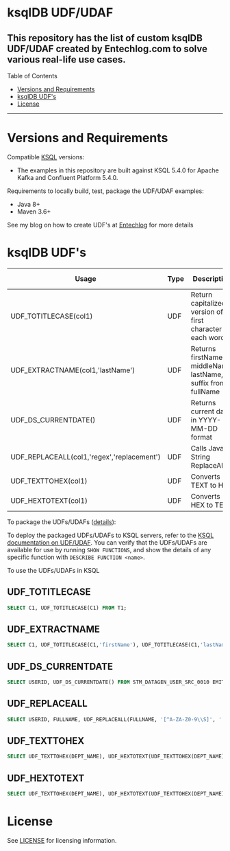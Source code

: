# ksqlDB UDF/UDAF

This repository has the list of custom ksqlDB UDF/UDAF created by Entechlog.com to solve various real-life use cases.
---

Table of Contents

* <a href="#Requirements">Versions and Requirements</a>
* <a href="#ksqlDB UDF's">ksqlDB UDF's</a>
* <a href="#License">License</a>

---

<a name="Requirements"></a>

# Versions and Requirements

Compatible [KSQL](https://github.com/confluentinc/ksql) versions:

* The examples in this repository are built against KSQL 5.4.0 for Apache Kafka and Confluent Platform 5.4.0.

Requirements to locally build, test, package the UDF/UDAF examples:

* Java 8+
* Maven 3.6+

See my blog on how to create UDF's at [Entechlog](https://www.entechlog.com/2020/02/how-to-create-and-validate-ksqldb-udfs.html) for more details

<a name="ksqlDB UDF's"></a>

# ksqlDB UDF's
|Usage   									|Type   |Description   												  	|Demo URL	|
|-------------------------------------------|-------|---------------------------------------------------------------|-----------|
|UDF_TOTITLECASE(col1)   					|UDF    |Return capitalized version of first character in each word   	| [Demo](https://asciinema.org/a/8lXP671qZk85XGNbCYZyOsHDh) |
|UDF_EXTRACTNAME(col1,'lastName')   		|UDF   	|Returns firstName, middleName, lastName, suffix from fullName  | [Demo](https://asciinema.org/a/5qhuIBWLQahEsl3WBexFIfcnX) |
|UDF_DS_CURRENTDATE()   					|UDF   	|Returns current date in YYYY-MM-DD format   					| [Demo](https://asciinema.org/a/24q9DZ3ufc0aFZBHMLtVr2mYd) |
|UDF_REPLACEALL(col1,'regex','replacement') |UDF   	|Calls Java String ReplaceAll   								| [Demo](https://asciinema.org/a/USrMytLDR5TWdS6QP5FrGwSvt) |
|UDF_TEXTTOHEX(col1)                        |UDF    |Converts TEXT to HEX                                           | [Demo](https://asciinema.org/a/rkQLi4e3paS94Zbp4ksQ9D99A) |
|UDF_HEXTOTEXT(col1)                        |UDF    |Converts HEX to TEXT                                           | [Demo](https://asciinema.org/a/rkQLi4e3paS94Zbp4ksQ9D99A) |

To package the UDFs/UDAFs ([details](https://docs.confluent.io/current/ksql/docs/developer-guide/implement-a-udf.html#build-the-udf-package)):

To deploy the packaged UDFs/UDAFs to KSQL servers, refer to the
[KSQL documentation on UDF/UDAF](https://docs.confluent.io/current/ksql/docs/developer-guide/udf.html#deploying).
You can verify that the UDFs/UDAFs are available for use by running `SHOW FUNCTIONS`, and show the details of
any specific function with `DESCRIBE FUNCTION <name>`.

To use the UDFs/UDAFs in KSQL

## UDF_TOTITLECASE

```sql
SELECT C1, UDF_TOTITLECASE(C1) FROM T1;
```

## UDF_EXTRACTNAME

```sql
SELECT C1, UDF_TOTITLECASE(C1,'firstName'), UDF_TOTITLECASE(C1,'lastName') FROM T1;
```

## UDF_DS_CURRENTDATE

```sql
SELECT USERID, UDF_DS_CURRENTDATE() FROM STM_DATAGEN_USER_SRC_0010 EMIT CHANGES;
```

## UDF_REPLACEALL

```sql
SELECT USERID, FULLNAME, UDF_REPLACEALL(FULLNAME, '[^A-ZA-Z0-9\\S]', '') FROM STM_DATAGEN_USER_SRC_0010 EMIT CHANGES;
```

## UDF_TEXTTOHEX

```sql
SELECT UDF_TEXTTOHEX(DEPT_NAME), UDF_HEXTOTEXT(UDF_TEXTTOHEX(DEPT_NAME)),* FROM TBL_DEPARTMENTS_01 EMIT CHANGES;
```

## UDF_HEXTOTEXT

```sql
SELECT UDF_TEXTTOHEX(DEPT_NAME), UDF_HEXTOTEXT(UDF_TEXTTOHEX(DEPT_NAME)),* FROM TBL_DEPARTMENTS_01 EMIT CHANGES;
```

<a name="License"></a>

# License

See [LICENSE](LICENSE) for licensing information.

